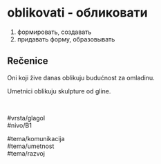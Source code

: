 # oblikovati - обликовати

1. формировать, создавать
2. придавать форму, образовывать

## Rečenice

Oni koji žive danas oblikuju budućnost za omladinu.

Umetnici oblikuju skulpture od gline.

<br>

#vrsta/glagol  
#nivo/B1  

#tema/komunikacija  
#tema/umetnost  
#tema/razvoj  

